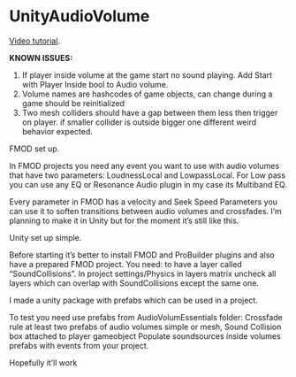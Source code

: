 # UnityAudioVolume

[Video tutorial](https://youtu.be/A-vbIf3PII4?si=5kLcB9O0T-qnkk9I).

**KNOWN ISSUES:**
1. If player inside volume at the game start no sound playing. Add Start with Player Inside bool to Audio volume.
2. Volume names are hashcodes of game objects, can change during a game should be reinitialized
3. Two mesh colliders should have a gap between them less then trigger on player. if smaller collider is outside bigger one different weird behavior expected.  


FMOD set up.

In FMOD projects you need any event you want to use with audio volumes that have two parameters: LoudnessLocal and LowpassLocal. 
For Low pass you can use any EQ or Resonance Audio plugin in my case its Multiband EQ.

Every parameter in FMOD has a velocity and Seek Speed Parameters you can use it to soften transitions between audio volumes and crossfades. I’m planning to make it in Unity but for the moment it’s still like this. 

Unity set up simple.

Before starting it’s better to install FMOD and ProBuilder plugins and also have a prepared FMOD project. 
You need:
to have a layer called “SoundCollisions”. 
In project settings/Physics in layers matrix uncheck all layers which can overlap with SoundCollisions except the same one. 

I made a unity package with prefabs which can be used in a project. 

To test you need use prefabs from AudioVolumEssentials folder:
Crossfade rule
at least two prefabs of audio volumes simple or mesh, 
Sound Collision box attached to player gameobject
Populate soundsources inside volumes prefabs with events from your project. 

Hopefully it’ll work 
